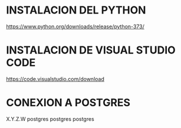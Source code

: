INSTALACION DEL PYTHON
======================
https://www.python.org/downloads/release/python-373/


INSTALACION DE VISUAL STUDIO CODE
=================================
https://code.visualstudio.com/download

CONEXION A POSTGRES
===================
X.Y.Z.W    postgres postgres postgres


